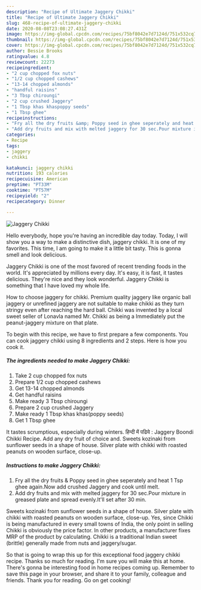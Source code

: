```yaml
---
description: "Recipe of Ultimate Jaggery Chikki"
title: "Recipe of Ultimate Jaggery Chikki"
slug: 468-recipe-of-ultimate-jaggery-chikki
date: 2020-08-08T23:08:27.431Z
image: https://img-global.cpcdn.com/recipes/75bf8042e7d7124d/751x532cq70/jaggery-chikki-recipe-main-photo.jpg
thumbnail: https://img-global.cpcdn.com/recipes/75bf8042e7d7124d/751x532cq70/jaggery-chikki-recipe-main-photo.jpg
cover: https://img-global.cpcdn.com/recipes/75bf8042e7d7124d/751x532cq70/jaggery-chikki-recipe-main-photo.jpg
author: Bessie Brooks
ratingvalue: 4.8
reviewcount: 22273
recipeingredient:
- "2 cup chopped fox nuts"
- "1/2 cup chopped cashews"
- "13-14 chopped almonds"
- "handful raisins"
- "3 Tbsp chiroungi"
- "2 cup crushed Jaggery"
- "1 Tbsp khas khaspoppy seeds"
- "1 Tbsp ghee"
recipeinstructions:
- "Fry all the dry fruits &amp; Poppy seed in ghee seperately and heat 1 Tsp ghee again.Now add crushed Jaggery and cook until melt."
- "Add dry fruits and mix with melted jaggery for 30 sec.Pour mixture in greased plate and spread evenly.It&#39;ll set after 30 min."
categories:
- Recipe
tags:
- jaggery
- chikki

katakunci: jaggery chikki 
nutrition: 193 calories
recipecuisine: American
preptime: "PT33M"
cooktime: "PT57M"
recipeyield: "2"
recipecategory: Dinner

---
```



![Jaggery Chikki](https://img-global.cpcdn.com/recipes/75bf8042e7d7124d/751x532cq70/jaggery-chikki-recipe-main-photo.jpg)

Hello everybody, hope you're having an incredible day today. Today, I will show you a way to make a distinctive dish, jaggery chikki. It is one of my favorites. This time, I am going to make it a little bit tasty. This is gonna smell and look delicious.

Jaggery Chikki is one of the most favored of recent trending foods in the world. It's appreciated by millions every day. It's easy, it is fast, it tastes delicious. They're nice and they look wonderful. Jaggery Chikki is something that I have loved my whole life.

How to choose jaggery for chikki. Premium quality jaggery like organic ball jaggery or unrefined jaggery are not suitable to make chikki as they turn stringy even after reaching the hard ball. Chikki was invented by a local sweet seller of Lonavla named Mr. Chikki as being a Immediately put the peanut-jaggery mixture on that plate.


To begin with this recipe, we have to first prepare a few components. You can cook jaggery chikki using 8 ingredients and 2 steps. Here is how you cook it.

<!--inarticleads1-->

##### The ingredients needed to make Jaggery Chikki:

1. Take 2 cup chopped fox nuts
1. Prepare 1/2 cup chopped cashews
1. Get 13-14 chopped almonds
1. Get handful raisins
1. Make ready 3 Tbsp chiroungi
1. Prepare 2 cup crushed Jaggery
1. Make ready 1 Tbsp khas khas(poppy seeds)
1. Get 1 Tbsp ghee


It tastes scrumptious, especially during winters. हिन्दी में पढिये : Jaggery Boondi Chikki Recipe. Add any dry fruit of choice and. Sweets kozinaki from sunflower seeds in a shape of house. Silver plate with chikki with roasted peanuts on wooden surface, close-up. 

<!--inarticleads2-->

##### Instructions to make Jaggery Chikki:

1. Fry all the dry fruits &amp; Poppy seed in ghee seperately and heat 1 Tsp ghee again.Now add crushed Jaggery and cook until melt.
1. Add dry fruits and mix with melted jaggery for 30 sec.Pour mixture in greased plate and spread evenly.It&#39;ll set after 30 min.


Sweets kozinaki from sunflower seeds in a shape of house. Silver plate with chikki with roasted peanuts on wooden surface, close-up. Yes, since Chikki is being manufactured in every small towns of India, the only point in selling Chikki is obviously the price factor. In other products, a manufacturer fixes MRP of the product by calculating. Chikki is a traditional Indian sweet (brittle) generally made from nuts and jaggery/sugar. 

So that is going to wrap this up for this exceptional food jaggery chikki recipe. Thanks so much for reading. I'm sure you will make this at home. There's gonna be interesting food in home recipes coming up. Remember to save this page in your browser, and share it to your family, colleague and friends. Thank you for reading. Go on get cooking!
